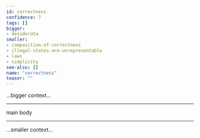 ```yaml
---
id: correctness
confidence: 7
tags: []
bigger:
- desiderata
smaller:
- composition-of-correctness
- illegal-states-are-unrepresentable
- laws
- simplicity
see-also: []
name: "correctness"
teaser: ""
---
```



...bigger context...

---

main body

---

...smaller context...

